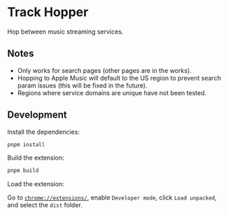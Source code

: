 # Track Hopper

Hop between music streaming services.

## Notes

- Only works for search pages (other pages are in the works).
- Hopping to Apple Music will default to the US region to prevent search param issues (this will be fixed in the future).
- Regions where service domains are unique have not been tested.

## Development

Install the dependencies:

```bash
pnpm install
```

Build the extension:

```bash
pnpm build
```

Load the extension:

Go to [`chrome://extensions/`](chrome://extensions/), enable `Developer mode`, click `Load unpacked`, and select the `dist` folder.
